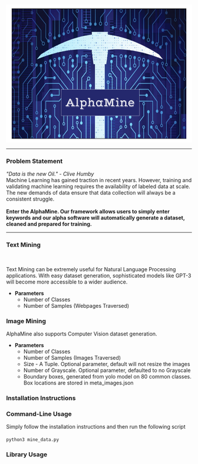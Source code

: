 <center> <img src="AlphaMine Logo.png" style="width:664px;height:373px;"> </center>
<hr>

<h3>Problem Statement</h3>
<p> <i>"Data is the new Oil." - Clive Humby </i> <br> Machine Learning has gained traction in recent years. However, training and validating machine learning requires the availability of labeled data at scale. The new demands of data ensure that data collection will always be a consistent struggle.
<br>
<br> 
<strong>
Enter the AlphaMine. Our framework allows users to simply enter keywords and our alpha software will automatically generate a dataset, cleaned and prepared for training. 
  </strong>
  
</p>


<hr>

<h3>Text Mining</h3>
<br>
<p>Text Mining can be extremely useful for Natural Language Processing applications. With easy dataset generation, sophisticated models like GPT-3 will become more accessible to a wider audience.</p>
<ul>
  <li> <strong> Parameters </strong> <ul> 
  <li>Number of Classes</li>
  <li>Number of Samples (Webpages Traversed)</li>
  </ul></li>
  
</ul>
<h3>Image Mining</h3>
<p> AlphaMine also supports Computer Vision dataset generation. 
<ul>
  <li><strong> Parameters </strong> <ul> 
  <li>Number of Classes</li>
  <li>Number of Samples (Images Traversed)</li>
  <li>Size - A Tuple. Optional parameter, default will not resize the images</li> 
  <li>Number of Grayscale. Optional parameter, defaulted to no Grayscale</li> 
  <li>Boundary boxes, generated from yolo model on 80 common classes. Box locations are stored in meta_images.json</li>
  </ul></li>
  
</ul>
<h3>Installation Instructions</h3>
<h3>Command-Line Usage</h3>
Simply follow the installation instructions and then run the following script
<br>
<code>
python3 mine_data.py
</code>
<h3>Library Usage</h3>
